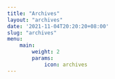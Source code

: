 ```yaml
---
title: "Archives"
layout: "archives"
date: '2021-11-04T20:20:20+08:00'
slug: "archives"
menu:
    main:
        weight: 2
        params: 
            icon: archives
---
```

